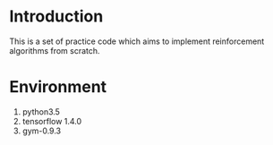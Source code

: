 # Introduction

This is a set of practice code which aims to implement reinforcement algorithms from scratch.

# Environment

1. python3.5
2. tensorflow 1.4.0
3. gym-0.9.3
